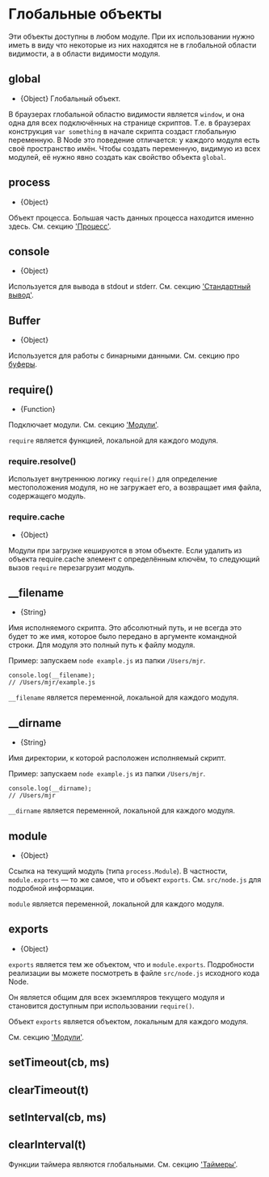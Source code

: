 # Глобальные объекты

<!-- type=misc -->

Эти объекты доступны в любом модуле. При их использовании нужно иметь в виду
что некоторые из них находятся не в глобальной области видимости, а в области видимости модуля.

## global

<!-- type=global -->

* {Object} Глобальный объект.

В браузерах глобальной областю видимости является `window`, и она одна для всех подключённых на странице скриптов.
Т.е. в браузерах конструкция `var something` в начале скрипта создаст глобальную переменную.
В Node это поведение отличается: у каждого модуля есть своё пространство имён.
Чтобы создать переменную, видимую из всех модулей, её нужно явно создать как свойство объекта `global`.

## process

<!-- type=global -->

* {Object}

Объект процесса. Большая часть данных процесса находится именно здесь.
См. секцию ['Процесс'](process.markdown#process).

## console

<!-- type=global -->

* {Object}

Используется для вывода в stdout и stderr. См. секцию ['Стандартный вывод'](stdio.markdown).

## Buffer

<!-- type=global -->

* {Object}

Используется для работы с бинарными данными. См. секцию про [буферы](buffer.markdown).

## require()

<!-- type=var -->

* {Function}

Подключает модули. См. секцию ['Модули'](modules.markdown#modules).

`require` является функцией, локальной для каждого модуля.

### require.resolve()

Использует внутреннюю логику `require()` для определение местоположения модуля,
но не загружает его, а возвращает имя файла, содержащего модуль.

### require.cache

* {Object}

Модули при загрузке кешируются в этом объекте. Если удалить из объекта require.cache элемент с определённым ключём,
то следующий вызов `require` перезагрузит модуль.


## __filename

<!-- type=var -->

* {String}

Имя исполняемого скрипта. Это абсолютный путь, и не всегда это будет то же имя,
которое было передано в аргументе командной строки. Для модуля это полный путь к файлу модуля.

Пример: запускаем `node example.js` из папки `/Users/mjr`.

    console.log(__filename);
    // /Users/mjr/example.js

`__filename` является переменной, локальной для каждого модуля.


## __dirname

<!-- type=var -->

* {String}


Имя директории, к которой расположен исполняемый скрипт.

Пример: запускаем `node example.js` из папки `/Users/mjr`.

    console.log(__dirname);
    // /Users/mjr

`__dirname` является переменной, локальной для каждого модуля.

## module

<!-- type=var -->

* {Object}

Ссылка на текущий модуль (типа `process.Module`). В частности, `module.exports` —
то же самое, что и объект `exports`. См. `src/node.js` для подробной информации.

`module` является переменной, локальной для каждого модуля.

## exports

<!-- type=var -->

* {Object}

`exports` является тем же объектом, что и `module.exports`. Подробности реализации вы можете посмотреть в файле `src/node.js` исходного кода Node.

Он является общим для всех экземпляров текущего модуля и становится доступным при использовании `require()`.

Объект `exports` является объектом, локальным для каждого модуля.

См. секцию ['Модули'](modules.html#modules).

## setTimeout(cb, ms)
## clearTimeout(t)
## setInterval(cb, ms)
## clearInterval(t)

<!--type=global-->

Функции таймера являются глобальными. См. секцию ['Таймеры'](timers.html).

